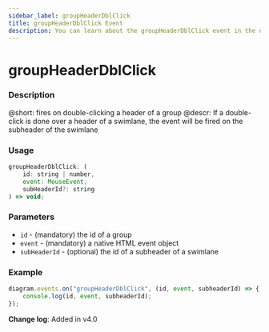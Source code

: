 ```yaml
---
sidebar_label: groupHeaderDblClick
title: groupHeaderDblClick Event
description: You can learn about the groupHeaderDblClick event in the documentation of the DHTMLX JavaScript Diagram library. Browse developer guides and API reference, try out code examples and live demos, and download a free 30-day evaluation version of DHTMLX Diagram.
---
```


# groupHeaderDblClick

### Description

@short: fires on double-clicking a header of a group
@descr:
If a double-click is done over a header of a swimlane, the event will be fired on the subheader of the swimlane

### Usage

~~~js
groupHeaderDblClick: (
    id: string | number, 
    event: MouseEvent, 
    subHeaderId?: string
) => void;
~~~

### Parameters

- `id` - (mandatory) the id of a group
- `event` - (mandatory) a native HTML event object
- `subHeaderId` - (optional) the id of a subheader of a swimlane

### Example

~~~js
diagram.events.on("groupHeaderDblClick", (id, event, subheaderId) => {
    console.log(id, event, subheaderId);
});
~~~

**Change log**: Added in v4.0
